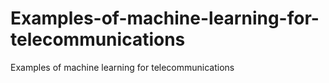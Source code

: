 # Examples-of-machine-learning-for-telecommunications
Examples of machine learning for telecommunications
